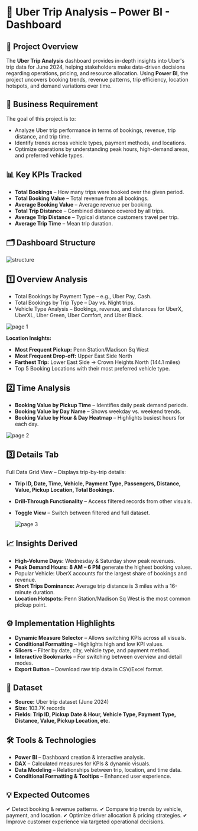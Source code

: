 # 🚖 Uber Trip Analysis – Power BI - Dashboard
## 📌 Project Overview
The **Uber Trip Analysis** dashboard provides in-depth insights into Uber's trip data for June 2024, helping stakeholders make data-driven decisions regarding operations, pricing, and resource allocation.
Using **Power BI**, the project uncovers booking trends, revenue patterns, trip efficiency, location hotspots, and demand variations over time.          


## 🎯 Business Requirement
The goal of this project is to:
- Analyze Uber trip performance in terms of bookings, revenue, trip distance, and trip time.         
- Identify trends across vehicle types, payment methods, and locations.      
- Optimize operations by understanding peak hours, high-demand areas, and preferred vehicle types.          

## 📊 Key KPIs Tracked
- **Total Bookings** – How many trips were booked over the given period.          
- **Total Booking Value** – Total revenue from all bookings.        
- **Average Booking Value** – Average revenue per booking.          
- **Total Trip Distance** – Combined distance covered by all trips.  
- **Average Trip Distance** – Typical distance customers travel per trip.
- **Average Trip Time** – Mean trip duration.


## 🗂 Dashboard Structure

![structure](https://github.com/user-attachments/assets/b44ca294-2f03-49fc-b9c0-aa3068d8d7a2)


## 1️⃣ Overview Analysis
- Total Bookings by Payment Type – e.g., Uber Pay, Cash.
- Total Bookings by Trip Type – Day vs. Night trips.
- Vehicle Type Analysis – Bookings, revenue, and distances for UberX, UberXL, Uber Green, Uber Comfort, and Uber Black.       

![page 1](https://github.com/user-attachments/assets/80c39b4e-1735-4c28-bacb-d6ae8beaa870)

**Location Insights:**
- **Most Frequent Pickup:** Penn Station/Madison Sq West     
- **Most Frequent Drop-off:** Upper East Side North        
- **Farthest Trip:** Lower East Side → Crown Heights North (144.1 miles)         
- Top 5 Booking Locations with their most preferred vehicle type.          

## 2️⃣ Time Analysis
- **Booking Value by Pickup Time** – Identifies daily peak demand periods.        
- **Booking Value by Day Name** – Shows weekday vs. weekend trends.       
- **Booking Value by Hour & Day Heatmap** – Highlights busiest hours for each day.      
       
![page 2](https://github.com/user-attachments/assets/0d04f5f3-6e11-4950-958f-cacad2ad92ae)              
            
## 3️⃣ Details Tab                     
Full Data Grid View – Displays trip-by-trip details:             
- **Trip ID, Date, Time, Vehicle, Payment Type, Passengers, Distance, Value, Pickup Location, Total Bookings.**          
- **Drill-Through Functionality** – Access filtered records from other visuals.              
- **Toggle View** – Switch between filtered and full dataset.
            
  ![page 3](https://github.com/user-attachments/assets/d0e59280-672d-43c7-abec-8b60b2bae611)
                
## 📈 Insights Derived

- **High-Volume Days:** Wednesday & Saturday show peak revenues.
- **Peak Demand Hours:** **8 AM – 6 PM** generate the highest booking values.
- Popular Vehicle: UberX accounts for the largest share of bookings and revenue.
- **Short Trips Dominance:** Average trip distance is 3 miles with a 16-minute duration.
- **Location Hotspots:** Penn Station/Madison Sq West is the most common pickup point.

## ⚙️ Implementation Highlights

- **Dynamic Measure Selector** – Allows switching KPIs across all visuals.
- **Conditional Formatting** – Highlights high and low KPI values.
- **Slicers** – Filter by date, city, vehicle type, and payment method.
- **Interactive Bookmarks** – For switching between overview and detail modes.
- **Export Button** – Download raw trip data in CSV/Excel format.

## 📂 Dataset
- **Source:** Uber trip dataset (June 2024)
- **Size:** 103.7K records
- **Fields: Trip ID, Pickup Date & Hour, Vehicle Type, Payment Type, Distance, Value, Pickup Location, etc.**

## 🛠 Tools & Technologies
- **Power BI** – Dashboard creation & interactive analysis.
- **DAX** – Calculated measures for KPIs & dynamic visuals.
- **Data Modeling** – Relationships between trip, location, and time data.
- **Conditional Formatting & Tooltips** – Enhanced user experience.


## 💡 Expected Outcomes

✔ Detect booking & revenue patterns.
✔ Compare trip trends by vehicle, payment, and location.
✔ Optimize driver allocation & pricing strategies.
✔ Improve customer experience via targeted operational decisions.


